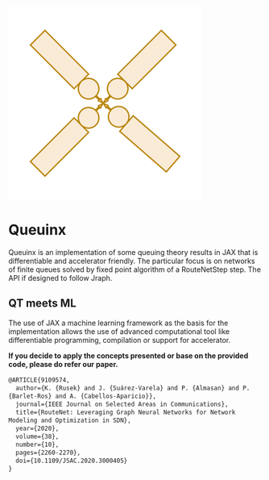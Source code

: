 ![logo](images/logo.svg)

# Queuinx
Queuinx is an implementation of some queuing theory results in JAX that is differentiable and accelerator friendly.
The particular focus is on networks of finite queues solved by fixed point algorithm of a RouteNetStep step.
The API if designed to follow Jraph.


## QT meets ML

The use of JAX a machine learning framework as the basis for the implementation allows the use of 
advanced computational tool like differentiable programming, compilation or support for accelerator.

**If you decide to apply the concepts presented or base on the provided code, please do refer our paper.**

```
@ARTICLE{9109574,
  author={K. {Rusek} and J. {Suárez-Varela} and P. {Almasan} and P. {Barlet-Ros} and A. {Cabellos-Aparicio}},
  journal={IEEE Journal on Selected Areas in Communications}, 
  title={RouteNet: Leveraging Graph Neural Networks for Network Modeling and Optimization in SDN}, 
  year={2020},
  volume={38},
  number={10},
  pages={2260-2270},
  doi={10.1109/JSAC.2020.3000405}
}
```
